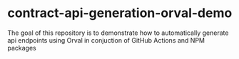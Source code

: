 # contract-api-generation-orval-demo
The goal of this repository is to demonstrate how to automatically generate api endpoints using Orval in conjuction of GitHub Actions and NPM packages
